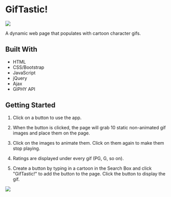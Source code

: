 <h1>GifTastic!</h1>

![](https://i.gifer.com/1t3.gif)

A dynamic web page that populates with cartoon character gifs.

<h2>Built With</h2>

* HTML
* CSS/Bootstrap
* JavaScript
* jQuery
* Ajax 
* GIPHY API

<h2>Getting Started</h2>

1. Click on a button to use the app. 

2. When the button is clicked, the page will grab 10 static non-animated gif images and place them on the page.

3. Click on the images to animate them. Click on them again to make them stop playing. 

4. Ratings are displayed under every gif (PG, G, so on).

5. Create a button by typing in a cartoon in the Search Box and click "GifTastic!" to add the button to the page. Click the button to display the gif.

![](https://typeset-beta.imgix.net/lovelace/uploads/491/8bcf63c0-cf29-0132-4708-0e9062a7590a.gif)

